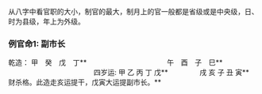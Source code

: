 从八字中看官职的大小，制官的最大，制月上的官一般都是省级或是中央级，日、时为县级，年上为外级。

### 例官命1: 副市长
乾造：  甲　癸　戊　丁**  　　　　　　　　　　　
       午　酉　子　巳**  　　　　　　　　　　　　
四岁运:  甲 乙 丙 丁 戊**  　　　　
        戌 亥 子 丑 寅**         
财杀格。此造走亥运提干，戊寅大运提副市长。**  

